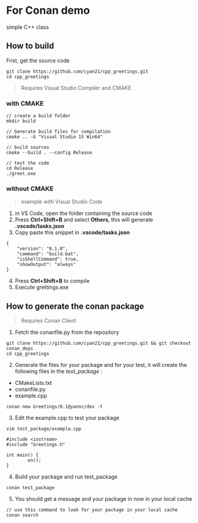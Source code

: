 # For Conan demo

simple C++ class

## How to build

Frist, get the source code
```
git clone https://github.com/cyan21/cpp_greetings.git
cd cpp_greetings
```
>  Requires Visual Studio Compiler and CMAKE

### with  CMAKE

```
// create a build folder
mkdir build

// Generate build files for compilation 
cmake .. -G "Visual Studio 15 Win64"

// build sources
cmake --build . --config Release

// test the code
cd Release
./greet.exe
```

### without CMAKE

> exemple with Visual Studio Code

1. in VS Code, open the folder containing the source code
2. Press **Ctrl+Shift+B** and select **Others**, this will generate **.vscode/tasks.json**
3. Copy paste this snippet in **.vscode/tasks.json**
```
{
    "version": "0.1.0",
    "command": "build.bat",
    "isShellCommand": true,
    "showOutput": "always"
}
```

4. Press **Ctrl+Shift+B** to compile
5. Execute grettings.exe



## How to generate the conan package

>  Requires Conan Client

1. Fetch the conanfile.py from the repository

```
git clone https://github.com/cyan21/cpp_greetings.git && git checkout conan_deps
cd cpp_greetings
```

2. Generate the files for your package and for your test, it will create the following files in the *test_package* :
- CMakeLists.txt
- conanfile.py
- example.cpp

```
conan new Greetings/0.1@yannc/dev -t
```

3. Edit the example.cpp to test your package
```
vim test_package/example.cpp

#include <iostream>
#include "Greetings.h"

int main() {
        en();
}
```

4. Build your package and run test_package
```
conan test_package
```

5. You should get a message and your package in now in your local cache
```
// use this command to look for your package in your local cache
conan search
```


